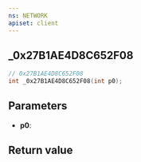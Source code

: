 ```yaml
---
ns: NETWORK
apiset: client
---
```

## _0x27B1AE4D8C652F08

```c
// 0x27B1AE4D8C652F08
int _0x27B1AE4D8C652F08(int p0);
```


## Parameters
* **p0**:

## Return value


